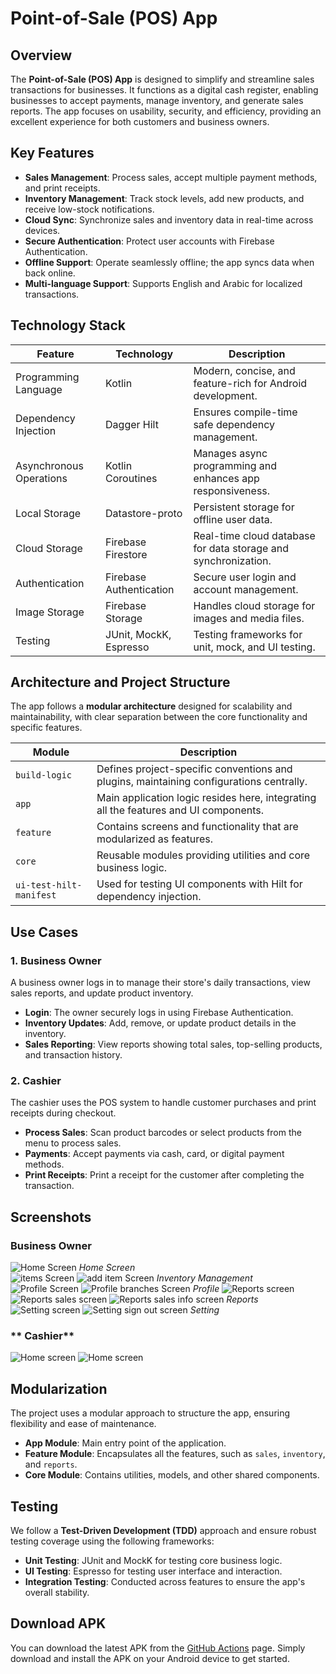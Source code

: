 # Point-of-Sale (POS) App

## Overview

The **Point-of-Sale (POS) App** is designed to simplify and streamline sales transactions for
businesses. It functions as a digital cash register, enabling businesses to accept payments, manage
inventory, and generate sales reports. The app focuses on usability, security, and efficiency,
providing an excellent experience for both customers and business owners.

## Key Features

- **Sales Management**: Process sales, accept multiple payment methods, and print receipts.
- **Inventory Management**: Track stock levels, add new products, and receive low-stock
  notifications.
- **Cloud Sync**: Synchronize sales and inventory data in real-time across devices.
- **Secure Authentication**: Protect user accounts with Firebase Authentication.
- **Offline Support**: Operate seamlessly offline; the app syncs data when back online.
- **Multi-language Support**: Supports English and Arabic for localized transactions.

## Technology Stack

| **Feature**             | **Technology**          | **Description**                                                |
|-------------------------|-------------------------|----------------------------------------------------------------|
| Programming Language    | Kotlin                  | Modern, concise, and feature-rich for Android development.     |
| Dependency Injection    | Dagger Hilt             | Ensures compile-time safe dependency management.               |
| Asynchronous Operations | Kotlin Coroutines       | Manages async programming and enhances app responsiveness.     |
| Local Storage           | Datastore-proto         | Persistent storage for offline user data.                      |
| Cloud Storage           | Firebase Firestore      | Real-time cloud database for data storage and synchronization. |
| Authentication          | Firebase Authentication | Secure user login and account management.                      |
| Image Storage           | Firebase Storage        | Handles cloud storage for images and media files.              |
| Testing                 | JUnit, MockK, Espresso  | Testing frameworks for unit, mock, and UI testing.             |

## Architecture and Project Structure

The app follows a **modular architecture** designed for scalability and maintainability, with clear
separation between the core functionality and specific features.

| **Module**              | **Description**                                                                         |
|-------------------------|-----------------------------------------------------------------------------------------|
| `build-logic`           | Defines project-specific conventions and plugins, maintaining configurations centrally. |
| `app`                   | Main application logic resides here, integrating all the features and UI components.    |
| `feature`               | Contains screens and functionality that are modularized as features.                    |
| `core`                  | Reusable modules providing utilities and core business logic.                           |
| `ui-test-hilt-manifest` | Used for testing UI components with Hilt for dependency injection.                      |

## Use Cases

### 1. **Business Owner**

A business owner logs in to manage their store's daily transactions, view sales reports, and update
product inventory.

- **Login**: The owner securely logs in using Firebase Authentication.
- **Inventory Updates**: Add, remove, or update product details in the inventory.
- **Sales Reporting**: View reports showing total sales, top-selling products, and transaction
  history.

### 2. **Cashier**

The cashier uses the POS system to handle customer purchases and print receipts during checkout.

- **Process Sales**: Scan product barcodes or select products from the menu to process sales.
- **Payments**: Accept payments via cash, card, or digital payment methods.
- **Print Receipts**: Print a receipt for the customer after completing the transaction.

## Screenshots

### **Business Owner**

![Home Screen](docs/screenshots/home_screen.png)
*Home Screen*  
![items Screen](docs/screenshots/items_screen.png)
![add item Screen](docs/screenshots/add_item_screen.png)
*Inventory Management*  
![Profile Screen](docs/screenshots/profile_screen.png)
![Profile branches Screen](docs/screenshots/profile_branches_screen.png)
*Profile*
![Reports screen](docs/screenshots/report_screen.png)
![Reports sales screen](docs/screenshots/sales_report_screen.png)
![Reports sales info screen](docs/screenshots/sales_report_info_screen.png)
*Reports*
![Setting screen](docs/screenshots/setting_screen.png)
![Setting sign out screen](docs/screenshots/setting_sign_out.png)
*Setting*

### ** Cashier**

![Home screen](docs/screenshots/home_screen_cashier.png)
![Home screen](docs/screenshots/home_screen_cashier_landscape.png)

## Modularization

The project uses a modular approach to structure the app, ensuring flexibility and ease of
maintenance.

- **App Module**: Main entry point of the application.
- **Feature Module**: Encapsulates all the features, such as `sales`, `inventory`, and `reports`.
- **Core Module**: Contains utilities, models, and other shared components.

## Testing

We follow a **Test-Driven Development (TDD)** approach and ensure robust testing coverage using the
following frameworks:

- **Unit Testing**: JUnit and MockK for testing core business logic.
- **UI Testing**: Espresso for testing user interface and interaction.
- **Integration Testing**: Conducted across features to ensure the app's overall stability.

## Download APK

You can download the latest APK from the [GitHub Actions](https://github.com/Case-Code/POS/actions)
page.
Simply download and install the APK on your Android device to get started.
